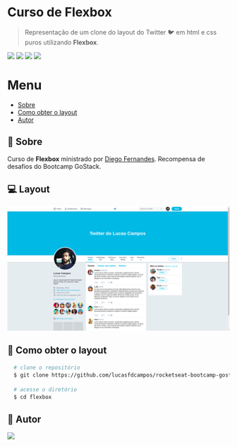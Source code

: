 # Curso de Flexbox
> Representação de um clone do layout do Twitter 🐦 em html e css puros utilizando **Flexbox**.

<p>
<img src="https://img.shields.io/badge/-Flexbox-1572B6" />

<img src="https://img.shields.io/badge/-HTML5-E34F26" />

<img src="https://img.shields.io/badge/-CSS3-1572B6" />

<img src="https://img.shields.io/badge/from-rocketseat-blueviolet" />
<p>

# Menu
- [Sobre](#Sobre)
- [Como obter o layout](#Como-obter-o-layout)
- [Autor](#Autor)


<h2>📌 Sobre</h2>
<p>
Curso de <b>Flexbox</b> ministrado por <a href="https://github.com/diego3g">Diego Fernandes</a>. Recompensa de desafios do Bootcamp GoStack.
<p>

<h2>💻 Layout</h2>

<img src="./images/layout.png" alt="Layout">

<br />

<h2>📃 Como obter o layout</h2>

```bash
  # clone o repositório
  $ git clone https://github.com/lucasfdcampos/rocketseat-bootcamp-gostack-bonus-cursos.git

  # acesse o diretório
  $ cd flexbox
```

<h2>📝 Autor</h2>
<a href="https://linkedin.com/in/lucasfdcampos"><img src="https://img.shields.io/badge/linkedin-0077B5.svg?style=for-the-badge&logo=linkedin&logoColor=white"></a>